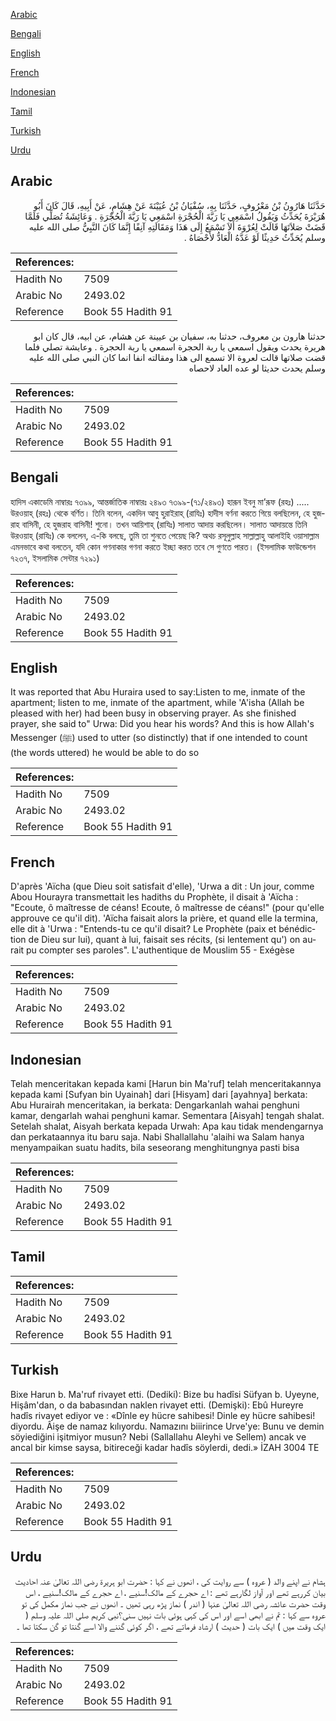 [Arabic](#arabic)

[Bengali](#bengali)

[English](#english)

[French](#french)

[Indonesian](#indonesian)

[Tamil](#tamil)

[Turkish](#turkish)

[Urdu](#urdu)

## Arabic


<div dir="rtl" lang="ar" style={{fontSize:'larger',backgroundColor:'#f8f9fa',padding:20}}>
حَدَّثَنَا هَارُونُ بْنُ مَعْرُوفٍ، حَدَّثَنَا بِهِ، سُفْيَانُ بْنُ عُيَيْنَةَ عَنْ هِشَامٍ، عَنْ أَبِيهِ، قَالَ كَانَ أَبُو هُرَيْرَةَ يُحَدِّثُ وَيَقُولُ اسْمَعِي يَا رَبَّةَ الْحُجْرَةِ اسْمَعِي يَا رَبَّةَ الْحُجْرَةِ ‏.‏ وَعَائِشَةُ تُصَلِّي فَلَمَّا قَضَتْ صَلاَتَهَا قَالَتْ لِعُرْوَةَ أَلاَ تَسْمَعُ إِلَى هَذَا وَمَقَالَتِهِ آنِفًا إِنَّمَا كَانَ النَّبِيُّ صلى الله عليه وسلم يُحَدِّثُ حَدِيثًا لَوْ عَدَّهُ الْعَادُّ لأَحْصَاهُ ‏.‏
</div>
<div style={{backgroundColor:'#f8f9fa',padding:20, marginBottom: 10}}><table> <thead> <tr> <th>References:</th> <th></th> </tr> </thead> <tbody><tr><td>Hadith No</td><td>7509</td></tr><tr><td>Arabic No</td><td>2493.02</td></tr><tr><td>Reference</td><td>Book 55 Hadith 91</td></tr></tbody></table></div>


<div dir="rtl" lang="ar" style={{fontSize:'larger',backgroundColor:'#f8f9fa',padding:20}}>
حدثنا هارون بن معروف، حدثنا به، سفيان بن عيينة عن هشام، عن ابيه، قال كان ابو هريرة يحدث ويقول اسمعي يا ربة الحجرة اسمعي يا ربة الحجرة . وعايشة تصلي فلما قضت صلاتها قالت لعروة الا تسمع الى هذا ومقالته انفا انما كان النبي صلى الله عليه وسلم يحدث حديثا لو عده العاد لاحصاه
</div>
<div style={{backgroundColor:'#f8f9fa',padding:20, marginBottom: 10}}><table> <thead> <tr> <th>References:</th> <th></th> </tr> </thead> <tbody><tr><td>Hadith No</td><td>7509</td></tr><tr><td>Arabic No</td><td>2493.02</td></tr><tr><td>Reference</td><td>Book 55 Hadith 91</td></tr></tbody></table></div>

## Bengali


<div dir="ltr" lang="bn" style={{fontSize:'larger',backgroundColor:'#f8f9fa',padding:20}}>
হাদিস একাডেমি নাম্বারঃ ৭৩৯৯, আন্তর্জাতিক নাম্বারঃ ২৪৯৩ ৭৩৯৯-(৭১/২৪৯৩) হারূন ইবনু মা’রূফ (রহঃ) ..... উরওয়াহ্ (রহঃ) থেকে বর্ণিত। তিনি বলেন, একদিন আবু হুরাইরাহ্ (রাযিঃ) হাদীস বর্ণনা করতে গিয়ে বলছিলেন, হে হুজরাহ বাসিনী, হে হুজরাহ বাসিনী! শুনো। তখন আয়িশাহ্ (রাযিঃ) সালাত আদায় করছিলেন। সালাত আদায়ন্তে তিনি উরওয়াহ্ (রাযিঃ) কে বললেন, এ-কি বলছে, তুমি তা শুনতে পেয়েছ কি? অথচ রসূলুল্লাহ সাল্লাল্লাহু আলাইহি ওয়াসাল্লাম এমনভাবে কথা বলতেন, যদি কোন গণনাকার গণনা করতে ইচ্ছা করত তবে সে গুণতে পারত। (ইসলামিক ফাউন্ডেশন ৭২৩৭, ইসলামিক সেন্টার ৭২৯১)
</div>
<div style={{backgroundColor:'#f8f9fa',padding:20, marginBottom: 10}}><table> <thead> <tr> <th>References:</th> <th></th> </tr> </thead> <tbody><tr><td>Hadith No</td><td>7509</td></tr><tr><td>Arabic No</td><td>2493.02</td></tr><tr><td>Reference</td><td>Book 55 Hadith 91</td></tr></tbody></table></div>

## English


<div dir="ltr" lang="en" style={{fontSize:'larger',backgroundColor:'#f8f9fa',padding:20}}>
It was reported that Abu Huraira used to say:Listen to me, inmate of the apartment; listen to me, inmate of the apartment, while 'A'isha (Allah be pleased with her) had been busy in observing prayer. As she finished prayer, she said to" Urwa: Did you hear his words? And this is how Allah's Messenger (ﷺ) used to utter (so distinctly) that if one intended to count (the words uttered) he would be able to do so
</div>
<div style={{backgroundColor:'#f8f9fa',padding:20, marginBottom: 10}}><table> <thead> <tr> <th>References:</th> <th></th> </tr> </thead> <tbody><tr><td>Hadith No</td><td>7509</td></tr><tr><td>Arabic No</td><td>2493.02</td></tr><tr><td>Reference</td><td>Book 55 Hadith 91</td></tr></tbody></table></div>

## French


<div dir="ltr" lang="fr" style={{fontSize:'larger',backgroundColor:'#f8f9fa',padding:20}}>
D'après 'Aïcha (que Dieu soit satisfait d'elle), 'Urwa a dit : Un jour, comme Abou Hourayra transmettait les hadiths du Prophète, il disait à 'Aïcha : "Ecoute, ô maîtresse de céans! Ecoute, ô maîtresse de céans!" (pour qu'elle approuve ce qu'il dit). 'Aïcha faisait alors la prière, et quand elle la termina, elle dit à 'Urwa : "Entends-tu ce qu'il disait? Le Prophète (paix et bénédiction de Dieu sur lui), quant à lui, faisait ses récits, (si lentement qu') on aurait pu compter ses paroles". L'authentique de Mouslim 55 - Exégèse
</div>
<div style={{backgroundColor:'#f8f9fa',padding:20, marginBottom: 10}}><table> <thead> <tr> <th>References:</th> <th></th> </tr> </thead> <tbody><tr><td>Hadith No</td><td>7509</td></tr><tr><td>Arabic No</td><td>2493.02</td></tr><tr><td>Reference</td><td>Book 55 Hadith 91</td></tr></tbody></table></div>

## Indonesian


<div dir="ltr" lang="id" style={{fontSize:'larger',backgroundColor:'#f8f9fa',padding:20}}>
Telah menceritakan kepada kami [Harun bin Ma'ruf] telah menceritakannya kepada kami [Sufyan bin Uyainah] dari [Hisyam] dari [ayahnya] berkata: Abu Hurairah menceritakan, ia berkata: Dengarkanlah wahai penghuni kamar, dengarlah wahai penghuni kamar. Sementara [Aisyah] tengah shalat. Setelah shalat, Aisyah berkata kepada Urwah: Apa kau tidak mendengarnya dan perkataannya itu baru saja. Nabi Shallallahu 'alaihi wa Salam hanya menyampaikan suatu hadits, bila seseorang menghitungnya pasti bisa
</div>
<div style={{backgroundColor:'#f8f9fa',padding:20, marginBottom: 10}}><table> <thead> <tr> <th>References:</th> <th></th> </tr> </thead> <tbody><tr><td>Hadith No</td><td>7509</td></tr><tr><td>Arabic No</td><td>2493.02</td></tr><tr><td>Reference</td><td>Book 55 Hadith 91</td></tr></tbody></table></div>

## Tamil


<div dir="ltr" lang="ta" style={{fontSize:'larger',backgroundColor:'#f8f9fa',padding:20}}>

</div>
<div style={{backgroundColor:'#f8f9fa',padding:20, marginBottom: 10}}><table> <thead> <tr> <th>References:</th> <th></th> </tr> </thead> <tbody><tr><td>Hadith No</td><td>7509</td></tr><tr><td>Arabic No</td><td>2493.02</td></tr><tr><td>Reference</td><td>Book 55 Hadith 91</td></tr></tbody></table></div>

## Turkish


<div dir="ltr" lang="tr" style={{fontSize:'larger',backgroundColor:'#f8f9fa',padding:20}}>
Bixe Harun b. Ma'ruf rivayet etti. (Dediki): Bize bu hadîsi Süfyan b. Uyeyne, Hişâm'dan, o da babasından naklen rivayet etti. (Demişki): Ebû Hureyre hadîs rivayet ediyor ve : «Dînle ey hücre sahibesi! Dinle ey hücre sahibesi! diyordu. Âişe de namaz kılıyordu. Namazını biiirince Urve'ye: Bunu ve demin söyiediğini işitmiyor musun? Nebi (Sallallahu Aleyhi ve Sellem) ancak ve ancal bir kimse saysa, bitireceği kadar hadîs söylerdi, dedi.» İZAH 3004 TE
</div>
<div style={{backgroundColor:'#f8f9fa',padding:20, marginBottom: 10}}><table> <thead> <tr> <th>References:</th> <th></th> </tr> </thead> <tbody><tr><td>Hadith No</td><td>7509</td></tr><tr><td>Arabic No</td><td>2493.02</td></tr><tr><td>Reference</td><td>Book 55 Hadith 91</td></tr></tbody></table></div>

## Urdu


<div dir="rtl" lang="ur" style={{fontSize:'larger',backgroundColor:'#f8f9fa',padding:20}}>
ہشام نے اپنے والد ( عروہ ) سے روایت کی ، انھوں نے کہا : حضرت ابو ہریرۃ رضی اللہ تعالیٰ عنہ احادیث بیان کررہے تھے اور آواز لگارہے تھے : اے حجرے کے مالک!سنیے ، اے حجرے کے مالک!سنیے ، اس وقت حضرت عائشہ رضی اللہ تعالیٰ عنہا ( اندر ) نماز پڑھ رہی تھیں ۔ انھوں نے جب نماز مکمل کی تو عروہ سے کہا : تم نے ابھی اسے اور اس کی کہی ہوئی بات نہیں سنی؟نبی کریم صلی اللہ علیہ وسلم ( ایک وقت میں ) ایک بات ( حدیث ) ارشاد فرماتے تھے ، اگر کوئی گننے والا اسے گنتا تو گن سکتا تھا ۔
</div>
<div style={{backgroundColor:'#f8f9fa',padding:20, marginBottom: 10}}><table> <thead> <tr> <th>References:</th> <th></th> </tr> </thead> <tbody><tr><td>Hadith No</td><td>7509</td></tr><tr><td>Arabic No</td><td>2493.02</td></tr><tr><td>Reference</td><td>Book 55 Hadith 91</td></tr></tbody></table></div>